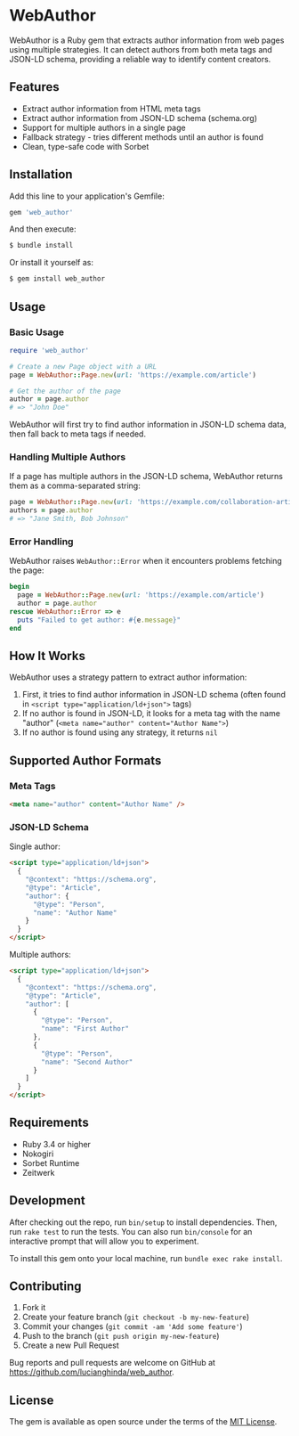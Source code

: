 # WebAuthor

WebAuthor is a Ruby gem that extracts author information from web pages using multiple strategies. It can detect authors from both meta tags and JSON-LD schema, providing a reliable way to identify content creators.

## Features

- Extract author information from HTML meta tags
- Extract author information from JSON-LD schema (schema.org)
- Support for multiple authors in a single page
- Fallback strategy - tries different methods until an author is found
- Clean, type-safe code with Sorbet

## Installation

Add this line to your application's Gemfile:

```ruby
gem 'web_author'
```

And then execute:

```bash
$ bundle install
```

Or install it yourself as:

```bash
$ gem install web_author
```

## Usage

### Basic Usage

```ruby
require 'web_author'

# Create a new Page object with a URL
page = WebAuthor::Page.new(url: 'https://example.com/article')

# Get the author of the page
author = page.author
# => "John Doe"
```

WebAuthor will first try to find author information in JSON-LD schema data, then fall back to meta tags if needed.

### Handling Multiple Authors

If a page has multiple authors in the JSON-LD schema, WebAuthor returns them as a comma-separated string:

```ruby
page = WebAuthor::Page.new(url: 'https://example.com/collaboration-article')
authors = page.author
# => "Jane Smith, Bob Johnson"
```

### Error Handling

WebAuthor raises `WebAuthor::Error` when it encounters problems fetching the page:

```ruby
begin
  page = WebAuthor::Page.new(url: 'https://example.com/article')
  author = page.author
rescue WebAuthor::Error => e
  puts "Failed to get author: #{e.message}"
end
```

## How It Works

WebAuthor uses a strategy pattern to extract author information:

1. First, it tries to find author information in JSON-LD schema (often found in `<script type="application/ld+json">` tags)
2. If no author is found in JSON-LD, it looks for a meta tag with the name "author" (`<meta name="author" content="Author Name">`)
3. If no author is found using any strategy, it returns `nil`

## Supported Author Formats

### Meta Tags

```html
<meta name="author" content="Author Name" />
```

### JSON-LD Schema

Single author:

```html
<script type="application/ld+json">
  {
    "@context": "https://schema.org",
    "@type": "Article",
    "author": {
      "@type": "Person",
      "name": "Author Name"
    }
  }
</script>
```

Multiple authors:

```html
<script type="application/ld+json">
  {
    "@context": "https://schema.org",
    "@type": "Article",
    "author": [
      {
        "@type": "Person",
        "name": "First Author"
      },
      {
        "@type": "Person",
        "name": "Second Author"
      }
    ]
  }
</script>
```

## Requirements

- Ruby 3.4 or higher
- Nokogiri
- Sorbet Runtime
- Zeitwerk

## Development

After checking out the repo, run `bin/setup` to install dependencies. Then, run `rake test` to run the tests. You can also run `bin/console` for an interactive prompt that will allow you to experiment.

To install this gem onto your local machine, run `bundle exec rake install`.

## Contributing

1. Fork it
2. Create your feature branch (`git checkout -b my-new-feature`)
3. Commit your changes (`git commit -am 'Add some feature'`)
4. Push to the branch (`git push origin my-new-feature`)
5. Create a new Pull Request

Bug reports and pull requests are welcome on GitHub at https://github.com/lucianghinda/web_author.

## License

The gem is available as open source under the terms of the [MIT License](https://opensource.org/licenses/MIT).
